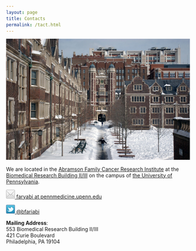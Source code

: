 ```yaml
---
layout: page
title: Contacts 
permalink: /tact.html
---
```


![UPENN](assets/UPennQuad006.jpg)

We are located in the [Abramson Family Cancer Research Institute](http://www.afcri.upenn.edu/) at the [Biomedical Research Building II/III](http://www.facilities.upenn.edu/maps?location_type=All&search=brb&glid=) on the campus of [the University of Pennsylvania](http://www.upenn.edu/).


![faryabi](assets/email-24x24.png "email")[  faryabi at pennmedicine.upenn.edu](mailto:faryabi@pennmedicine.upenn.edu)    
<!-- ![faryabi](assets/email-24x24.png "email")[  faryabir at uphs.upenn.edu](mailto:faryabir@uphs.upenn.edu)-->


[![@bfariabi](assets/twitter-24x24.png "@bfariabi")](https://twitter.com/bfariabi)[  @bfariabi](https://twitter.com/bfariabi)    

<!--![Mailing Address](assets/email-24x24.png "Mail")-->
**Mailing Address**:    
    553 Biomedical Research Building II/III    
    421 Curie Boulevard    
    Philadelphia, PA 19104    

